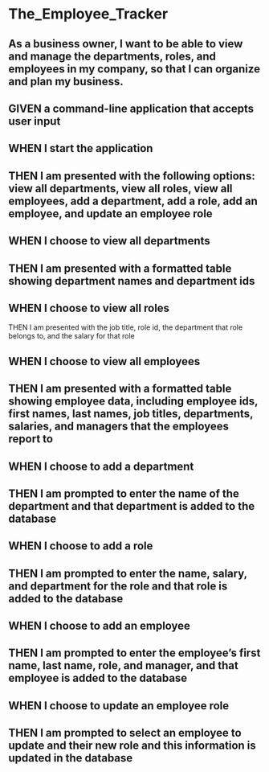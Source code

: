 # The_Employee_Tracker
## As a business owner, I want to be able to view and manage the departments, roles, and employees in my company, so that I can organize and plan my business.

## GIVEN a command-line application that accepts user input
## WHEN I start the application
## THEN I am presented with the following options: view all departments, view all roles, view all employees, add a department, add a role, add an employee, and update an employee role
## WHEN I choose to view all departments
## THEN I am presented with a formatted table showing department names and department ids
## WHEN I choose to view all roles
THEN I am presented with the job title, role id, the department that role belongs to, and the salary for that role
## WHEN I choose to view all employees
## THEN I am presented with a formatted table showing employee data, including employee ids, first names, last names, job titles, departments, salaries, and managers that the employees report to
## WHEN I choose to add a department
## THEN I am prompted to enter the name of the department and that department is added to the database
## WHEN I choose to add a role
## THEN I am prompted to enter the name, salary, and department for the role and that role is added to the database
## WHEN I choose to add an employee
## THEN I am prompted to enter the employee’s first name, last name, role, and manager, and that employee is added to the database
## WHEN I choose to update an employee role
## THEN I am prompted to select an employee to update and their new role and this information is updated in the database
